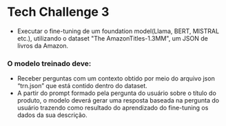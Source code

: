 
# Tech Challenge 3

- Executar o fine-tuning de um foundation model(Llama, BERT, MISTRAL etc.), utilizando o dataset "The AmazonTitles-1.3MM", um JSON de livros da Amazon.

### O modelo treinado deve:

- Receber perguntas com um contexto obtido por meio do arquivo json “trn.json” que está contido dentro do dataset.
- A partir do prompt formado pela pergunta do usuário sobre o título do produto, o modelo deverá gerar uma resposta baseada na pergunta do usuário trazendo como resultado do aprendizado do fine-tuning os dados da sua descrição.



